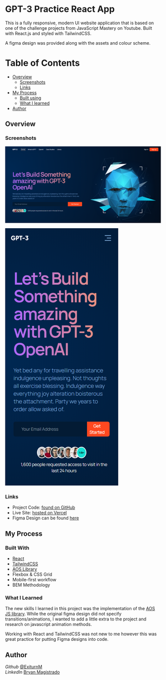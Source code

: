 # GPT-3 Practice React App

This is a fully responsive, modern UI website application that is based on one of the
challenge projects from JavaScript Mastery on Youtube.
Built with React.js and styled with TailwindCSS.  
  
A figma design was provided along with the assets and
colour scheme.

# Table of Contents

 - [Overview](#Overview)
    - [Screenshots](#Screenshots)
    - [Links](#Links)
 - [My Process](#My-Process)
    - [Built using](#Built-Using)
    - [What I learned](#What-I-Learned)
 - [Author](#Author)


## Overview

### Screenshots

![](https://raw.githubusercontent.com/Exiturn/app1-jsm-tailwind/master/public/screenshots/gpt3-home-screenshot.PNG)


![](https://github.com/Exiturn/app1-jsm-tailwind/blob/master/public/screenshots/gpt3-home-mobile-screenshot.PNG?raw=true)

### Links

- Project Code: [found on GitHub](https://github.com/Exiturn/app1-jsm-tailwind)
- Live Site: [hosted on Vercel](https://app1-jsm-tailwind.vercel.app/#wgpt3)
- Figma Design can be found [here](https://www.youtube.com/redirect?event=video_description&redir_token=QUFFLUhqbDN1LXVqcHBVVU5NdmtkeU0tcGxpczdpZkFCZ3xBQ3Jtc0tsb1BNTXNDNVVQNlN5NmNlWUlBTzNvN2NtcnJDZ18wSGJRRWwzMTExN3NwM0paMUFmVWQxaWVxRkVCUDl6X1NPdGpOM2xSNjFOMy1JNTBEdFVvbnctUWExMTBWNWt4dWZOcmxJbFkyY0k2dTFoLTRWRQ&q=https%3A%2F%2Fwww.figma.com%2Ffile%2Flz9lLpFHMxHm2odnwM3R0z%2Fgpt3&v=F627pKNUCVQ)

## My Process

### Built With

- [React](https://reactjs.org/)
- [TailwindCSS](https://tailwindcss.com/)
- [AOS Library](https://michalsnik.github.io/aos/)
- Flexbox & CSS Grid
- Mobile-first workflow
- BEM Methodology

### What I Learned

The new skills I learned in this project was the implementation
of the [AOS JS library](https://michalsnik.github.io/aos/). While
the original figma design did not specify transitions/animations, I wanted
to add a little extra to the project and research on 
javascript animation methods.  

Working with React and TailwindCSS was not new to me
however this was great practice for putting Figma designs
into code.


## Author

_Github_ [@ExiturnM](https://github.com/Exiturn)  
_LinkedIn_ [Bryan Magistrado](https://www.linkedin.com/in/bryan-magistrado/)

